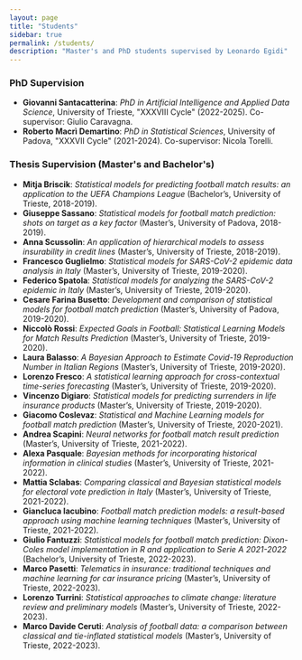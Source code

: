```yaml
---
layout: page
title: "Students"
sidebar: true
permalink: /students/
description: "Master's and PhD students supervised by Leonardo Egidi"
---
```


### PhD Supervision

- **Giovanni Santacatterina**: *PhD in Artificial Intelligence and Applied Data Science*, University of Trieste, "XXXVIII Cycle" (2022-2025). Co-supervisor: Giulio Caravagna.
- **Roberto Macrì Demartino**: *PhD in Statistical Sciences*, University of Padova, "XXXVII Cycle" (2021-2024). Co-supervisor: Nicola Torelli.

### Thesis Supervision (Master's and Bachelor's)

- **Mitja Briscik**: *Statistical models for predicting football match results: an application to the UEFA Champions League* (Bachelor’s, University of Trieste, 2018-2019).
- **Giuseppe Sassano**: *Statistical models for football match prediction: shots on target as a key factor* (Master’s, University of Padova, 2018-2019).
- **Anna Scussolin**: *An application of hierarchical models to assess insurability in credit lines* (Master’s, University of Trieste, 2018-2019).
- **Francesco Guglielmo**: *Statistical models for SARS-CoV-2 epidemic data analysis in Italy* (Master’s, University of Trieste, 2019-2020).
- **Federico Spatola**: *Statistical models for analyzing the SARS-CoV-2 epidemic in Italy* (Master’s, University of Trieste, 2019-2020).
- **Cesare Farina Busetto**: *Development and comparison of statistical models for football match prediction* (Master’s, University of Padova, 2019-2020).
- **Niccolò Rossi**: *Expected Goals in Football: Statistical Learning Models for Match Results Prediction* (Master’s, University of Trieste, 2019-2020).
- **Laura Balasso**: *A Bayesian Approach to Estimate Covid-19 Reproduction Number in Italian Regions* (Master’s, University of Trieste, 2019-2020).
- **Lorenzo Fresco**: *A statistical learning approach for cross-contextual time-series forecasting* (Master’s, University of Trieste, 2019-2020).
- **Vincenzo Digiaro**: *Statistical models for predicting surrenders in life insurance products* (Master’s, University of Trieste, 2019-2020).
- **Giacomo Coslevaz**: *Statistical and Machine Learning models for football match prediction* (Master’s, University of Trieste, 2020-2021).
- **Andrea Scapini**: *Neural networks for football match result prediction* (Master’s, University of Trieste, 2021-2022).
- **Alexa Pasquale**: *Bayesian methods for incorporating historical information in clinical studies* (Master’s, University of Trieste, 2021-2022).
- **Mattia Sclabas**: *Comparing classical and Bayesian statistical models for electoral vote prediction in Italy* (Master’s, University of Trieste, 2021-2022).
- **Giancluca Iacubino**: *Football match prediction models: a result-based approach using machine learning techniques* (Master’s, University of Trieste, 2021-2022).
- **Giulio Fantuzzi**: *Statistical models for football match prediction: Dixon-Coles model implementation in R and application to Serie A 2021-2022* (Bachelor’s, University of Trieste, 2022-2023).
- **Marco Pasetti**: *Telematics in insurance: traditional techniques and machine learning for car insurance pricing* (Master’s, University of Trieste, 2022-2023).
- **Lorenzo Turrini**: *Statistical approaches to climate change: literature review and preliminary models* (Master’s, University of Trieste, 2022-2023).
- **Marco Davide Ceruti**: *Analysis of football data: a comparison between classical and tie-inflated statistical models* (Master’s, University of Trieste, 2022-2023).
